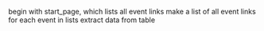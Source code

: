 begin with start_page, which lists all event links
make a list of all event links
for each event in lists
    extract data from table

